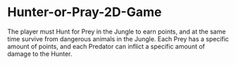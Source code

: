# Hunter-or-Pray-2D-Game
The player must Hunt for Prey in the Jungle to earn points, and at the same time survive from dangerous animals in the Jungle. Each Prey has a specific amount of points, and each Predator can inflict a specific amount of damage to the Hunter. 
